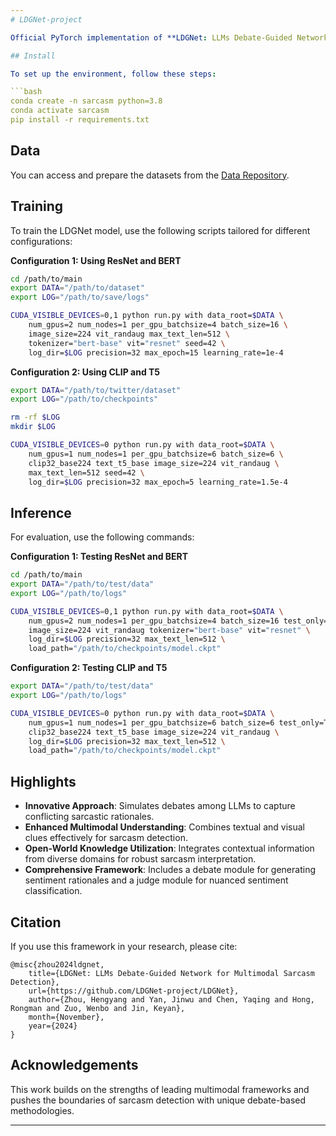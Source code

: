 ```yaml
---
# LDGNet-project

Official PyTorch implementation of **LDGNet: LLMs Debate-Guided Network for Multimodal Sarcasm Detection**. This novel framework introduces a multimodal debate mechanism between large language models (LLMs) to leverage open-world knowledge and enhance sarcasm detection in multimodal datasets.

## Install

To set up the environment, follow these steps:

```bash
conda create -n sarcasm python=3.8
conda activate sarcasm
pip install -r requirements.txt
```

## Data

You can access and prepare the datasets from the [Data Repository](link-to-dataset).

## Training

To train the LDGNet model, use the following scripts tailored for different configurations:

**Configuration 1: Using ResNet and BERT**  
```bash
cd /path/to/main
export DATA="/path/to/dataset"
export LOG="/path/to/save/logs"

CUDA_VISIBLE_DEVICES=0,1 python run.py with data_root=$DATA \
    num_gpus=2 num_nodes=1 per_gpu_batchsize=4 batch_size=16 \
    image_size=224 vit_randaug max_text_len=512 \
    tokenizer="bert-base" vit="resnet" seed=42 \
    log_dir=$LOG precision=32 max_epoch=15 learning_rate=1e-4
```

**Configuration 2: Using CLIP and T5**  
```bash
export DATA="/path/to/twitter/dataset"
export LOG="/path/to/checkpoints"

rm -rf $LOG
mkdir $LOG

CUDA_VISIBLE_DEVICES=0 python run.py with data_root=$DATA \
    num_gpus=1 num_nodes=1 per_gpu_batchsize=6 batch_size=6 \
    clip32_base224 text_t5_base image_size=224 vit_randaug \
    max_text_len=512 seed=42 \
    log_dir=$LOG precision=32 max_epoch=5 learning_rate=1.5e-4
```

## Inference

For evaluation, use the following commands:

**Configuration 1: Testing ResNet and BERT**  
```bash
cd /path/to/main
export DATA="/path/to/test/data"
export LOG="/path/to/logs"

CUDA_VISIBLE_DEVICES=0,1 python run.py with data_root=$DATA \
    num_gpus=2 num_nodes=1 per_gpu_batchsize=4 batch_size=16 test_only=True \
    image_size=224 vit_randaug tokenizer="bert-base" vit="resnet" \
    log_dir=$LOG precision=32 max_text_len=512 \
    load_path="/path/to/checkpoints/model.ckpt"
```

**Configuration 2: Testing CLIP and T5**  
```bash
export DATA="/path/to/test/data"
export LOG="/path/to/logs"

CUDA_VISIBLE_DEVICES=0 python run.py with data_root=$DATA \
    num_gpus=1 num_nodes=1 per_gpu_batchsize=6 batch_size=6 test_only=True \
    clip32_base224 text_t5_base image_size=224 vit_randaug \
    log_dir=$LOG precision=32 max_text_len=512 \
    load_path="/path/to/checkpoints/model.ckpt"
```

## Highlights

- **Innovative Approach**: Simulates debates among LLMs to capture conflicting sarcastic rationales.
- **Enhanced Multimodal Understanding**: Combines textual and visual clues effectively for sarcasm detection.
- **Open-World Knowledge Utilization**: Integrates contextual information from diverse domains for robust sarcasm interpretation.
- **Comprehensive Framework**: Includes a debate module for generating sentiment rationales and a judge module for nuanced sentiment classification.

## Citation

If you use this framework in your research, please cite:

```
@misc{zhou2024ldgnet,
    title={LDGNet: LLMs Debate-Guided Network for Multimodal Sarcasm Detection},
    url={https://github.com/LDGNet-project/LDGNet},
    author={Zhou, Hengyang and Yan, Jinwu and Chen, Yaqing and Hong, Rongman and Zuo, Wenbo and Jin, Keyan},
    month={November},
    year={2024}
}
```

## Acknowledgements

This work builds on the strengths of leading multimodal frameworks and pushes the boundaries of sarcasm detection with unique debate-based methodologies.

---
```

